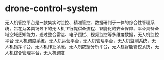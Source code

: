 # drone-control-system
无人机管控平台是一款集实时监控、精准管控、数据研判于一体的综合性管理系统，旨在为各类场景下的无人机飞行提供全流程、智能化的安全保障。​ 平台具备全域空域感知能力，通过整合雷达、电子围栏、视频监控等多维度数据，无人机监控平台 无人机调度系统，无人机运营平台，无人机管理平台，无人机监测系统，无人机指挥平台，无人机作业系统，无人机数据分析平台，无人机智能管控系统，无人机综合管理平台，无人机调度
